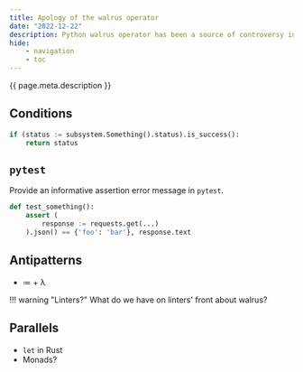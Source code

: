 ```yaml
---
title: Apology of the walrus operator
date: "2022-12-22"
description: Python walrus operator has been a source of controversy in the community. Let's list a few of its use cases.
hide:
    - navigation
    - toc
---
```


{{ page.meta.description }}

## Conditions

```python
if (status := subsystem.Something().status).is_success():
    return status
```

## `pytest`

Provide an informative assertion error message in `pytest`.

```python
def test_something():
    assert (
        response := requests.get(...)
    ).json() == {'foo': 'bar'}, response.text
```

## Antipatterns

* ≔ + λ

!!! warning "Linters?"
    What do we have on linters' front about walrus?

## Parallels

* `let` in Rust
* Monads?
